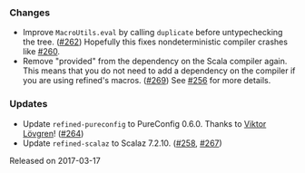 ### Changes

* Improve `MacroUtils.eval` by calling `duplicate` before untypechecking
  the tree. ([#262][#262]) Hopefully this fixes nondeterministic compiler
  crashes like [#260][#260].
* Remove "provided" from the dependency on the Scala compiler again.
  This means that you do not need to add a dependency on the compiler if
  you are using refined's macros. ([#269][#269]) See [#256][#256] for more
  details.

### Updates

* Update `refined-pureconfig` to PureConfig 0.6.0.
  Thanks to [Viktor Lövgren](https://github.com/vlovgr)!
  ([#264][#264])
* Update `refined-scalaz` to Scalaz 7.2.10.
  ([#258][#258], [#267][#267])

[#258]: https://github.com/fthomas/refined/pull/258
[#256]: https://github.com/fthomas/refined/issues/256
[#260]: https://github.com/fthomas/refined/issues/260
[#262]: https://github.com/fthomas/refined/pull/262
[#264]: https://github.com/fthomas/refined/pull/264
[#267]: https://github.com/fthomas/refined/pull/267
[#269]: https://github.com/fthomas/refined/pull/269

Released on 2017-03-17
